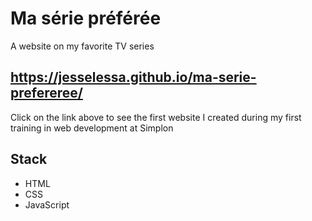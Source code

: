 # Ma série préférée
A website on my favorite TV series

## https://jesselessa.github.io/ma-serie-prefereree/
Click on the link above to see the first website I created during my first training in web development at Simplon

## Stack
- HTML
- CSS
- JavaScript

